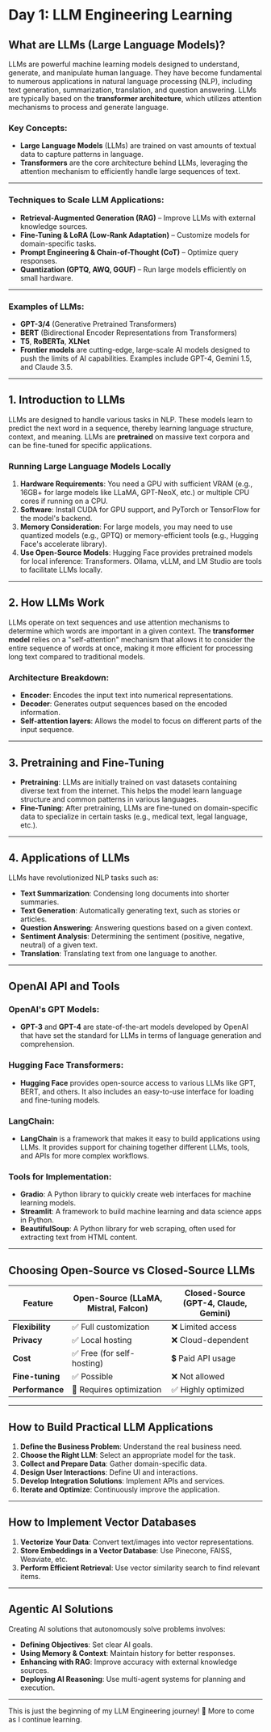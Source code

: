 # Day 1: LLM Engineering Learning

## What are LLMs (Large Language Models)?

LLMs are powerful machine learning models designed to understand, generate, and manipulate human language. They have become fundamental to numerous applications in natural language processing (NLP), including text generation, summarization, translation, and question answering. LLMs are typically based on the **transformer architecture**, which utilizes attention mechanisms to process and generate language.

### Key Concepts:
- **Large Language Models** (LLMs) are trained on vast amounts of textual data to capture patterns in language.
- **Transformers** are the core architecture behind LLMs, leveraging the attention mechanism to efficiently handle large sequences of text.

---  

### Techniques to Scale LLM Applications:

- **Retrieval-Augmented Generation (RAG)** – Improve LLMs with external knowledge sources.
- **Fine-Tuning & LoRA (Low-Rank Adaptation)** – Customize models for domain-specific tasks.
- **Prompt Engineering & Chain-of-Thought (CoT)** – Optimize query responses.
- **Quantization (GPTQ, AWQ, GGUF)** – Run large models efficiently on small hardware.

---  

### Examples of LLMs:
- **GPT-3/4** (Generative Pretrained Transformers)
- **BERT** (Bidirectional Encoder Representations from Transformers)
- **T5**, **RoBERTa**, **XLNet**  
- **Frontier models** are cutting-edge, large-scale AI models designed to push the limits of AI capabilities. Examples include GPT-4, Gemini 1.5, and Claude 3.5.

---

## 1. Introduction to LLMs

LLMs are designed to handle various tasks in NLP. These models learn to predict the next word in a sequence, thereby learning language structure, context, and meaning. LLMs are **pretrained** on massive text corpora and can be fine-tuned for specific applications.
  
### Running Large Language Models Locally

1. **Hardware Requirements**: You need a GPU with sufficient VRAM (e.g., 16GB+ for large models like LLaMA, GPT-NeoX, etc.) or multiple CPU cores if running on a CPU.
2. **Software**: Install CUDA for GPU support, and PyTorch or TensorFlow for the model's backend.
3. **Memory Consideration**: For large models, you may need to use quantized models (e.g., GPTQ) or memory-efficient tools (e.g., Hugging Face's accelerate library).
4. **Use Open-Source Models**: Hugging Face provides pretrained models for local inference: Transformers. Ollama, vLLM, and LM Studio are tools to facilitate LLMs locally.

---

## 2. How LLMs Work

LLMs operate on text sequences and use attention mechanisms to determine which words are important in a given context. The **transformer model** relies on a "self-attention" mechanism that allows it to consider the entire sequence of words at once, making it more efficient for processing long text compared to traditional models.

### Architecture Breakdown:
- **Encoder**: Encodes the input text into numerical representations.
- **Decoder**: Generates output sequences based on the encoded information.
- **Self-attention layers**: Allows the model to focus on different parts of the input sequence.

---

## 3. Pretraining and Fine-Tuning

- **Pretraining**: LLMs are initially trained on vast datasets containing diverse text from the internet. This helps the model learn language structure and common patterns in various languages.
- **Fine-Tuning**: After pretraining, LLMs are fine-tuned on domain-specific data to specialize in certain tasks (e.g., medical text, legal language, etc.).

---

## 4. Applications of LLMs

LLMs have revolutionized NLP tasks such as:
- **Text Summarization**: Condensing long documents into shorter summaries.
- **Text Generation**: Automatically generating text, such as stories or articles.
- **Question Answering**: Answering questions based on a given context.
- **Sentiment Analysis**: Determining the sentiment (positive, negative, neutral) of a given text.
- **Translation**: Translating text from one language to another.

---

## OpenAI API and Tools

### OpenAI's GPT Models:
- **GPT-3** and **GPT-4** are state-of-the-art models developed by OpenAI that have set the standard for LLMs in terms of language generation and comprehension.
  
### Hugging Face Transformers:
- **Hugging Face** provides open-source access to various LLMs like GPT, BERT, and others. It also includes an easy-to-use interface for loading and fine-tuning models.

### LangChain:
- **LangChain** is a framework that makes it easy to build applications using LLMs. It provides support for chaining together different LLMs, tools, and APIs for more complex workflows.

### Tools for Implementation:
- **Gradio**: A Python library to quickly create web interfaces for machine learning models.
- **Streamlit**: A framework to build machine learning and data science apps in Python.
- **BeautifulSoup**: A Python library for web scraping, often used for extracting text from HTML content.

---

## Choosing Open-Source vs Closed-Source LLMs

| Feature           | Open-Source (LLaMA, Mistral, Falcon) | Closed-Source (GPT-4, Claude, Gemini) |
|-------------------|--------------------------------------|---------------------------------------|
| **Flexibility**    | ✅ Full customization                | ❌ Limited access                     |
| **Privacy**        | ✅ Local hosting                     | ❌ Cloud-dependent                    |
| **Cost**           | ✅ Free (for self-hosting)           | 💲 Paid API usage                    |
| **Fine-tuning**    | ✅ Possible                          | ❌ Not allowed                        |
| **Performance**    | 🔹 Requires optimization             | ✅ Highly optimized                   |

---

## How to Build Practical LLM Applications

1. **Define the Business Problem**: Understand the real business need.
2. **Choose the Right LLM**: Select an appropriate model for the task.
3. **Collect and Prepare Data**: Gather domain-specific data.
4. **Design User Interactions**: Define UI and interactions.
5. **Develop Integration Solutions**: Implement APIs and services.
6. **Iterate and Optimize**: Continuously improve the application.

---

## How to Implement Vector Databases

1. **Vectorize Your Data**: Convert text/images into vector representations.
2. **Store Embeddings in a Vector Database**: Use Pinecone, FAISS, Weaviate, etc.
3. **Perform Efficient Retrieval**: Use vector similarity search to find relevant items.

---

## Agentic AI Solutions

Creating AI solutions that autonomously solve problems involves:
- **Defining Objectives**: Set clear AI goals.
- **Using Memory & Context**: Maintain history for better responses.
- **Enhancing with RAG**: Improve accuracy with external knowledge sources.
- **Deploying AI Reasoning**: Use multi-agent systems for planning and execution.

---

This is just the beginning of my LLM Engineering journey! 🚀 More to come as I continue learning.
